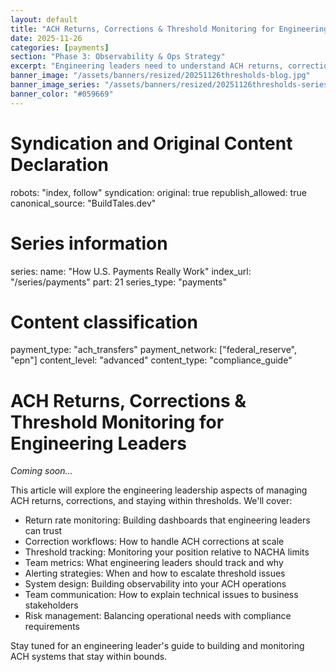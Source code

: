 ```yaml
---
layout: default
title: "ACH Returns, Corrections & Threshold Monitoring for Engineering Leaders"
date: 2025-11-26
categories: [payments]
section: "Phase 3: Observability & Ops Strategy"
excerpt: "Engineering leaders need to understand ACH returns, corrections, and thresholds to build systems that stay compliant and operational."
banner_image: "/assets/banners/resized/20251126thresholds-blog.jpg"
banner_image_series: "/assets/banners/resized/20251126thresholds-series.jpg"
banner_color: "#059669"
---
```


# Syndication and Original Content Declaration
robots: "index, follow"
syndication:
  original: true
  republish_allowed: true
  canonical_source: "BuildTales.dev"

# Series information
series:
  name: "How U.S. Payments Really Work"
  index_url: "/series/payments"
  part: 21
  series_type: "payments"

# Content classification
payment_type: "ach_transfers"
payment_network: ["federal_reserve", "epn"]
content_level: "advanced"
content_type: "compliance_guide"

# ACH Returns, Corrections & Threshold Monitoring for Engineering Leaders

*Coming soon...*

This article will explore the engineering leadership aspects of managing ACH returns, corrections, and staying within thresholds. We'll cover:

- Return rate monitoring: Building dashboards that engineering leaders can trust
- Correction workflows: How to handle ACH corrections at scale
- Threshold tracking: Monitoring your position relative to NACHA limits
- Team metrics: What engineering leaders should track and why
- Alerting strategies: When and how to escalate threshold issues
- System design: Building observability into your ACH operations
- Team communication: How to explain technical issues to business stakeholders
- Risk management: Balancing operational needs with compliance requirements

Stay tuned for an engineering leader's guide to building and monitoring ACH systems that stay within bounds.

